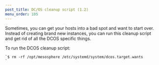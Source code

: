 ```yaml
---
post_title: DC/OS cleanup script (1.2)
menu_order: 105
---
```

Sometimes, you can get your hosts into a bad spot and want to start over. Instead of creating brand new instances, you can run this cleanup script and get rid of all the <span class="caps">DCOS</span> specific things.

To run the <span class="caps">DCOS</span> cleanup script:

    `$ rm -rf /opt/mesosphere /etc/systemd/system/dcos.target.wants
    `